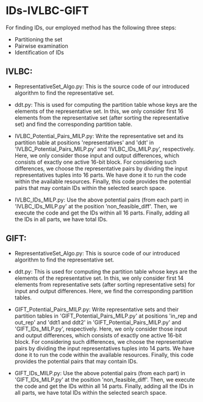 # IDs-IVLBC-GIFT
For finding IDs, our employed method has the following three steps:
- Partitioning the set
- Pairwise examination
- Identification of IDs

## IVLBC:
- RepresentativeSet_Algo.py: This is the source code of our introduced algorithm to find the representative set.
  
- ddt.py: This is used for computing the partition table whose keys are the elements of the representative set. In this, we only consider first 16 elements from the representative set (after sorting the representative set) and find the corresponding partition table.
  
- IVLBC_Potential_Pairs_MILP.py: Write the representative set and its partition table at positions 'representatives' and 'ddt' in 'IVLBC_Potential_Pairs_MILP.py' and 'IVLBC_IDs_MILP.py', respectively. Here, we only consider those input and output differences, which consists of exactly one active 16-bit block. For considering such differences, we choose the representative pairs by dividing the input representatives tuples into 16 parts. We have done it to run the code within the available resources. Finally, this code provides the potential pairs that may contain IDs within the selected search space.
  
- IVLBC_IDs_MILP.py: Use the above potential pairs (from each part) in 'IVLBC_IDs_MILP.py' at the position 'non_feasible_diff'. Then, we execute the code and get the IDs within all 16 parts. Finally, adding all the IDs in all parts, we have total IDs.  
  
## GIFT:
- RepresentativeSet_Algo.py: This is source code of our introduced algorithm to find the representative set.
  
- ddt.py: This is used for computing the partition table whose keys are the elements of the representative set. In this, we only consider first 14 elements from representative sets (after sorting representative sets) for input and output differences. Here, we find the corresponding partition tables.
  
- GIFT_Potential_Pairs_MILP.py: Write representative sets and their partition tables in 'GIFT_Potential_Pairs_MILP.py' at positions 'in_rep and out_rep' and 'ddt1 and ddt2' in 'GIFT_Potential_Pairs_MILP.py' and 'GIFT_IDs_MILP.py', respectively. Here, we only consider those input and output differences, which consists of exactly one active 16-bit block. For considering such differences, we choose the representative pairs by dividing the input representatives tuples into 14 parts. We have done it to run the code within the available resources. Finally, this code provides the potential pairs that may contain IDs.
   
- GIFT_IDs_MILP.py: Use the above potential pairs (from each part) in 'GIFT_IDs_MILP.py' at the position 'non_feasible_diff'. Then, we execute the code and get the IDs within all 14 parts. Finally, adding all the IDs in all parts, we have total IDs within the selected search space.  
